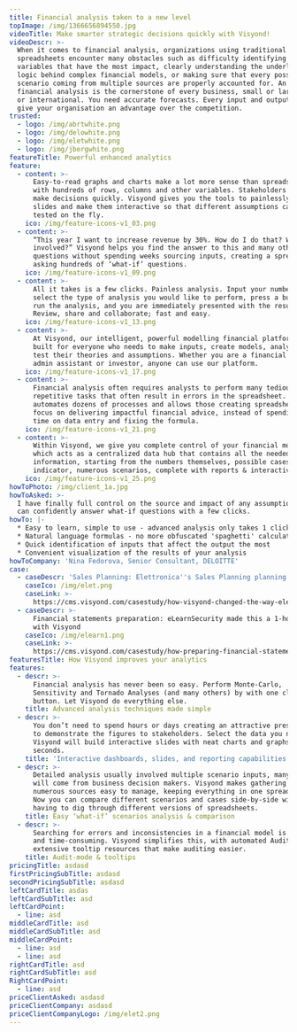 ```yaml
---
title: Financial analysis taken to a new level
topImage: /img/1366656894550.jpg
videoTitle: Make smarter strategic decisions quickly with Visyond!
videoDescr: >-
  When it comes to financial analysis, organizations using traditional
  spreadsheets encounter many obstacles such as difficulty identifying key
  variables that have the most impact, clearly understanding the underlying
  logic behind complex financial models, or making sure that every possible
  scenario coming from multiple sources are properly accounted for. An accurate
  financial analysis is the cornerstone of every business, small or large, local
  or international. You need accurate forecasts. Every input and output could
  give your organisation an advantage over the competition.
trusted:
  - logo: /img/abrtwhite.png
  - logo: /img/delowhite.png
  - logo: /img/eletwhite.png
  - logo: /img/jbergwhite.png
featureTitle: Powerful enhanced analytics
feature:
  - content: >-
      Easy-to-read graphs and charts make a lot more sense than spreadsheets
      with hundreds of rows, columns and other variables. Stakeholders need to
      make decisions quickly. Visyond gives you the tools to painlessly create
      slides and make them interactive so that different assumptions can be
      tested on the fly.
    ico: /img/feature-icons-v1_03.png
  - content: >-
      “This year I want to increase revenue by 30%. How do I do that? What is
      involved?” Visyond helps you find the answer to this and many other
      questions without spending weeks sourcing inputs, creating a spreadsheet,
      asking hundreds of ‘what-if’ questions.
    ico: /img/feature-icons-v1_09.png
  - content: >-
      All it takes is a few clicks. Painless analysis. Input your numbers,
      select the type of analysis you would like to perform, press a button to
      run the analysis, and you are immediately presented with the results.
      Review, share and collaborate; fast and easy.
    ico: /img/feature-icons-v1_13.png
  - content: >-
      At Visyond, our intelligent, powerful modelling financial platform is
      built for everyone who needs to make inputs, create models, analyse and
      test their theories and assumptions. Whether you are a financial modeller,
      admin assistant or investor, anyone can use our platform.
    ico: /img/feature-icons-v1_17.png
  - content: >-
      Financial analysis often requires analysts to perform many tedious and
      repetitive tasks that often result in errors in the spreadsheet. Visyond
      automates dozens of processes and allows those creating spreadsheets to
      focus on delivering impactful financial advice, instead of spending more
      time on data entry and fixing the formula.
    ico: /img/feature-icons-v1_21.png
  - content: >-
      Within Visyond, we give you complete control of your financial models,
      which acts as a centralized data hub that contains all the needed
      information, starting from the numbers themselves, possible cases for each
      indicator, numerous scenarios, complete with reports & interactive slides.
    ico: /img/feature-icons-v1_25.png
howToPhoto: /img/client_1a.jpg
howToAsked: >-
  I have finally full control on the source and impact of any assumptions, and
  can confidently answer what-if questions with a few clicks.
howTo: |-
  * Easy to learn, simple to use - advanced analysis only takes 1 click
  * Natural language formulas - no more obfuscated 'spaghetti' calculations 
  * Quick identification of inputs that affect the output the most
  * Convenient visualization of the results of your analysis
howToCompany: 'Nina Fedorova, Senior Consultant, DELOITTE'
case:
  - caseDescr: 'Sales Planning: Elettronica''s Sales Planning planning from weeks to hours'
    caseIco: /img/elet.png
    caseLink: >-
      https://cms.visyond.com/casestudy/how-visyond-changed-the-way-elettronica-planned-their-sales-and-shortened-the-process-from-weeks-to-hours/
  - caseDescr: >-
      Financial statements preparation: eLearnSecurity made this a 1-hour job
      with Visyond
    caseIco: /img/elearn1.png
    caseLink: >-
      https://cms.visyond.com/casestudy/how-preparing-financial-statements-with-no-training-in-finance-became-a-1-hour-job/
featuresTitle: How Visyond improves your analytics
features:
  - descr: >-
      Financial analysis has never been so easy. Perform Monte-Carlo,
      Sensitivity and Tornado Analyses (and many others) by with one click of a
      button. Let Visyond do everything else.
    title: Advanced analysis techniques made simple
  - descr: >-
      You don’t need to spend hours or days creating an attractive presentation
      to demonstrate the figures to stakeholders. Select the data you need, and
      Visyond will build interactive slides with neat charts and graphs in
      seconds.
    title: 'Interactive dashboards, slides, and reporting capabilities'
  - descr: >-
      Detailed analysis usually involved multiple scenario inputs, many of which
      will come from business decision makers. Visyond makes gathering data from
      numerous sources easy to manage, keeping everything in one spreadsheet.
      Now you can compare different scenarios and cases side-by-side without
      having to dig through different versions of spreadsheets.
    title: Easy ‘what-if’ scenarios analysis & comparison
  - descr: >-
      Searching for errors and inconsistencies in a financial model is difficult
      and time-consuming. Visyond simplifies this, with automated Audit mode and
      extensive tooltip resources that make auditing easier.
    title: Audit-mode & tooltips
pricingTitle: asdasd
firstPricingSubTitle: asdasd
secondPricingSubTitle: asdasd
leftCardTitle: asdas
leftCardSubTitle: asd
leftCardPoint:
  - line: asd
middleCardTitle: asd
middleCardSubTitle: asd
middleCardPoint:
  - line: asd
  - line: asd
rightCardTitle: asd
rightCardSubTitle: asd
RightCardPoint:
  - line: asd
priceClientAsked: asdasd
priceClientCompany: asdasd
priceClientCompanyLogo: /img/elet2.png
---
```


